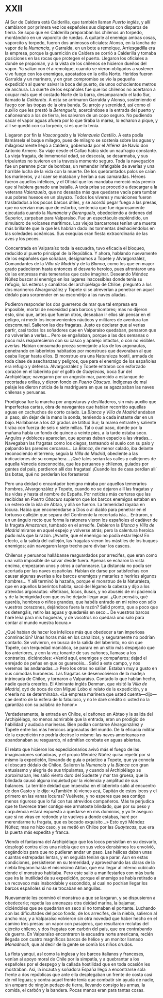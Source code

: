 # XXII

Al Sur de Caldera está Calderilla, que también llaman *Puerto inglés*, y allí
cambiaron por primera vez los españoles sus disparos con disparos de tierra. Se
supo que en Calderilla preparaban los chilenos un torpedo, montándolo en un
vaporcito de ruedas. A quitarle al enemigo ambas cosas, vaporcito y torpedo,
fueron dos animosos oficiales: Alonso, en la lancha de vapor de la *Numancia*,
y Garralda, en un bote a remolque. Arriesgadilla era la empresa, porque la
guarnición de Caldera se corrió a Calderilla y tomaba posiciones en las rocas
que protegen el puerto. Llegaron los oficiales a donde se proponían, y a la
vista de los chilenos se hicieron dueños del vapor. Ya salían con él
a remolque, cuando se vieron obligados a sostener vivo fuego con los enemigos,
apostados en la orilla Norte. Heridos fueron Garralda y un marinero, y en gran
compromiso se vio la pequeña expedición al querer salvar la boca del puerto, de
unos ochocientos metros de anchura. La suerte de los españoles fue que los
chilenos no acertaron a ocupar más que el costado Norte de la barra,
desamparando el lado Sur, llamado la *Caldereta*. A esta se arrimaron Garralda
y Alonso, sosteniendo el fuego con las tropas de la otra banda. Su arrojo
y serenidad, así como el auxilio que les prestó la *Berenguela*, acercándose
a la entrada del puerto y cañoneando a los de tierra, les salvaron de un copo
seguro. No pudiendo sacar el vapor aguas afuera por lo que tiraba la marea, lo
echaron a pique, y allí se quedó con su torpedo, si es que lo tenía.

Llegaron por fin la *Vascongada* y la *Valenzuela Castillo*. A esta podía
llamársela el buque milagro, pues de milagro se sostenía sobre las aguas
y milagrosamente llegó a Caldera, gobernada por el Alférez de Navío don Antonio
Armero. Su viaje desde el Callao había sido un naufragio constante. La vieja
fragata, de inmemorial edad, se descosía, se desarmaba, y sus tripulantes no
tuvieron en la travesía momento seguro. Toda la navegación fue un perenne picar
de bombas, un remendar infatigable de averías y una horrible lucha de la vida
con la muerte. De los quebrantados palos se caían los marineros, y al caer se
mataban y herían a sus camaradas. Héroes fueron aquellos infelices, y el
Oficial que los mandaba mereció más premio que si hubiera ganado una batalla.
A toda prisa se procedió a descargar a la veterana *Valenzuela*, que no deseaba
más que quedarse vacía para tumbar sus pobres huesos en un playazo. Todos los
víveres y municiones fueron trasladados a los pocos barcos útiles, y se acordó
pegar fuego a las presas, que no servían más que de estorbo, sentencia que fue
rigurosamente ejecutada cuando la *Numancia* y *Berenguela*, obedeciendo
a órdenes del Superior, zarpaban para Valparaíso. Fue un espectáculo
espléndido, un simulacro de volcanes marítimos. Los viejos barcarrones tenían
una muerte más brillante que la que les habrían dado las tormentas
deshaciéndolos en las soledades oceánicas. Sus exequias eran fiesta
extraordinaria de las aves y los peces.

Concentrada en Valparaíso toda la escuadra, tuvo eficacia el bloqueo, reducido
al puerto principal de la República. Y ahora, hablando nuevamente de los
españoles que soñaban, designamos a Topete y Alvargonzález, Comandantes de la
*Villa de Madrid* y de la *Blanca*, como los que en mayor grado padecieron
hasta entonces el desvarío heroico, pues afrontaron una de las empresas más
temerarias que cabe imaginar. Deseando Méndez Núñez buscar al enemigo en los
lugares inaccesibles donde tenía su refugio, los esteros y canalizos del
archipiélago de Chiloe, preguntó a los dos marineros Alvargonzález y Topete si
se atreverían a penetrar en aquel dédalo para sorprender en su escondrijo a las
naves aliadas.

Pudieron responder los dos guerreros de mar que tal empresa era imposible,
mortal de necesidad para barcos y hombres; mas no dijeron esto, sino que, antes
que fueran otros, deseaban ir ellos sin pensar en el peligro, ni medir los
inconvenientes náuticos y militares de aventura tan descomunal. Salieron las
dos fragatas. Justo es declarar que al verlas partir, casi todos los soñadores
que en Valparaíso quedaban, pensaron que no volverían a verlas... Pero se
engañaban, porque a las dos semanas o poco más reaparecieron con su casco
y aparejo intactos, o con no visibles averías. Habían consumado proeza
semejante a las de los argonautas, penetrando en laberintos habitados por
monstruos que devoraban al que osaba llegar hasta ellos. El monstruo era una
Naturaleza hostil, armada de toda clase de asechanzas y peligros, que para el
enemigo de los españoles era refugio y defensa. Alvargonzález y Topete entraron
con esforzado corazón en el laberinto por el golfo de *Guaytecas*, boca Sur del
Archipiélago; navegaron por un angosto mar, parecido a estanque de recortadas
orillas, y dieron fondo en *Puerto Obscuro*. Indígenas de mal pelaje les dieron
noticia de la madriguera en que se agazapaban las naves chilenas y peruanas.

Prodigiosa fue la marcha por angosturas y desfiladeros, sin más auxilio que
imperfectas cartas, obra de navegantes que habían recorrido aquellas aguas en
cachuchos de corto calado. La *Blanca* y *Villa de Madrid* andaban al paso, sin
dejar de la mano la sonda, temiendo a cada instante dar en un bajo.  Hallábanse
a los 42 grados de latitud Sur; la marea entrante y saliente tiraba con fuerza
de seis o siete millas. Tal o cual paso, donde por la mañana había un fondo de
quince a veinte pies, a la tarde estaba seco. Ángulos y dobleces aparecían, que
apenas daban espacio a las viradas... Navegaban las fragatas como los ciegos,
tanteando el suelo con su palo y palpando las paredes cercanas... La *Blanca*,
de menor calado, iba delante reconociendo el terreno; seguía la *Villa de
Madrid*, obediente a las indicaciones de su compañera...  ¡Qué tales serían las
calles y callejones de aquella Venecia desconocida, que los peruanos
y chilenos, guiados por gentes del país, perdieron allí dos fragatas! ¡Cuando
los de casa perdían allí las botas, qué no perderían los forasteros!

Pero una deidad o encantador benigno miraba por aquellos temerarios hombres,
Alvargonzález y Topete, cuando no se dejaron allí las fragatas y las vidas
y hasta el nombre de España. Por noticias más certeras que las recibidas en
*Puerto Obscuro* supieron que los barcos enemigos estaban en un estero de la
isla de Abtao, y allá se fueron. La temeridad rayaba en locura. Había que
encomendarse a Dios o al diablo para penetrar en el tortuoso callejón que
separa del Continente la recortada isla... Entraron, y en un ángulo recto que
forma la ratonera vieron los españoles el cadáver de la fragata *Amazonas*,
tumbado en el arrecife. Debieron la *Blanca* y *Villa de Madrid* mirarse en
aquel espejo y volverse atrás; pero la calentura heroica pudo más que la razón.
¡Avante, que el enemigo no podía estar lejos! En efecto, a la salida del
callejón, las fragatas vieron los mástiles de los buques enemigos; aún
navegaron largo trecho pare divisar los cascos.

Chilenos y peruanos hallábanse resguardados por arrecifes, que eran como una
valla imposible de salvar desde fuera. Apenas se echaron la vista encima,
empezaron unos y otros a cañonearse. La distancia no podía ser acortada por las
naves españolas. Habían de darse por satisfechas con causar algunas averías
a los barcos enemigos y matarles o herirles algunos hombres... Y allí terminó
la hazaña, porque el monstruo de la Naturaleza, que en aquellos laberintos
habita, sacó del légamo la cabeza y dijo a los atrevidos argonautas: «Retiraos,
locos, ilusos, y no abuséis de mi paciencia y de la benignidad con que os he
dejado llegar aquí. ¿Qué pensáis, qué queréis, hombres o niños grandes, que
habéis entrado en mi reino con sólo vuestros corazones, dejándoos fuera la
razón? Salid pronto, que a poco que os detengáis, retiro las aguas y quedaréis
en seco... De vuestros barcos haré leña para mis hogueras, y de vosotros no
quedará uno solo para contar al mundo vuestra locura.»

¿Qué habían de hacer los infelices más que obedecer a tan imperiosa
conminación? Unas horas más en los canalizos, y seguramente no podrían
contarlo. Se volvieron, en busca de la salida del laberinto, no sin que Topete,
con terquedad maniática, se parara en un sitio más despejado que los
anteriores, y con la voz tonante de sus cañones, llamase a los contrarios,
diciéndoles: «Venid aquí, enemigos y compañeros; dejad el enrejado de peñas en
que os guarecéis... Salid a este campo, y nos veremos las andanadas...» Pero
los otros no salían. Estaban muy a gusto en sus cómodas huroneras. Las fragatas
se desenvolvieron de la madeja intrincada de Chiloe, y tornaron a Valparaíso.
Contado lo que habían hecho, nadie quería creerlos. El Almirante inglés Denman,
que visitó la *Villa de Madrid*, oyó de boca de don Miguel Lobo el relato de la
expedición, y a creerla no se determinaba. «La empresa marinera que usted
cuenta—dijo—cae dentro de la esfera de lo fabuloso, y no le daré crédito si
usted no la garantiza con su palabra de honor.»

Verdaderamente, la entrada en Chiloe, el cañoneo en Abtao y la salida del
Archipiélago, no menos admirable que la entrada, eran un prodigio de habilidad
y audacia marineras. Bien podían contarse Alvargonzález y Topete entre los más
heroicos argonautas del mundo. De la eficacia militar de la expedición no
podría decirse lo mismo: las naves americanas no abandonaban su resguardo, ni
admitían combate en aguas abiertas.

El relato que hicieron los expedicionarios avivó más el fuego de las
imaginaciones soñadoras, y el propio Méndez Núñez quiso repetir por sí mismo la
expedición, llevando de guía o práctico a Topete, que ya conocía el obscuro
dédalo de Chiloe. Salieron la *Numancia* y la *Blanca* con gran entusiasmo
y alegría de sus tripulantes, y cuando al Archipiélago se aproximaban, les
salió viento duro del Sudeste y mar tan gruesa, que la blindada causó alguna
inquietud por la violencia y amplitud de sus balances. La terrible deidad que
imperaba en el laberinto salió al encuentro de don Casto y le dijo: «¿También
tú vienes acá, Capitán de estos locos y el primero en las vanas locuras?
Vuélvete, y no esperes que sea contigo menos riguroso que lo fui con tus
atrevidos compañeros. Más te perjudica que te favorece traer contigo ese
armatoste blindado, que por su peso y corpulencia estará expuesto a quedarse en
mis dominios, y yo te aseguro que si no viras en redondo y te vuelves a donde
estabas, haré por merendarme tu fragata, que es bocado exquisito...» Esto oyó
Méndez Núñez; mas no hizo caso, y se metió en Chiloe por las *Guaytecas*, que
era la puerta más expedita y franca.

Viendo el fantasma del Archipiélago que los locos persistían en su desvarío,
desplegó contra ellos una niebla que en sus velos densísimos los envolvió,
cegándolos para que no pudieran andar un paso. Las hélices daban unas cuantas
estrepadas lentas, y en seguida tenían que parar. Aun en estas condiciones,
persistieron en su temeridad, y aprovechando las claras de la niebla llegaron
hasta el mismísimo Abtao, que era llegar al interno cubículo donde el monstruo
habitaba. Pero este salió a manifestarles con más burla que ira la inutilidad
de su expedición, porque el enemigo se había retirado a un recoveco más
inabordable y escondido, al cual no podrían llegar los barcos españoles si no
se trocaban en anguilas.

Nuevamente les conminó el monstruo a que se largaran, y se dispusieron
a obedecerle; repetía las amenazas otra deidad marina, la bajamar, diciéndoles
que se quedarían en seco si no tomaban el portante. Luchando con las
dificultades del poco fondo, de los arrecifes, de la niebla, salieron al ancho
mar, y a Valparaíso volvieron sin otra novedad que haber hecho en el camino
tres presas: un vapor con pasajeros, que resultaron reclutas del ejército
chileno, y dos fragatas con carbón del país, que era contrabando de guerra.  En
Valparaíso encontraron la escuadra norte americana, recién llegada con cuatro
magníficos barcos de hélice y un monitor llamado *Monadnoch*, que al decir de
la gente se comía los niños crudos.

La flota yanqui, así como la inglesa y los barcos italianos y franceses, venían
al apoyo moral de Chile por la simpatía, y a quebrantar a los españoles por el
despego y la callada hostilidad que en toda ocasión les mostraban. Así, la
incauta y soñadora España llegó a encontrarse sola frente a dos repúblicas que
ante ella desplegaban un frente de costa casi de mil leguas; y contra aquel
frente tenía que combatir sin ayuda de nadie, sin amparo de ningún pedazo de
tierra, llevando consigo las armas, la comida, el carbón y la bandera. Pocas
manos eran para tantas cosas.
